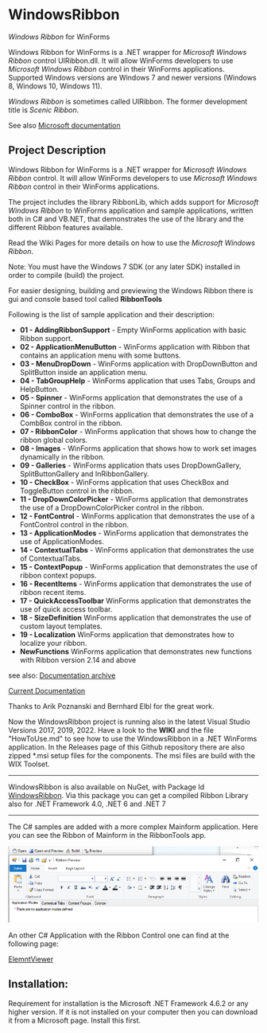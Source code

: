 # WindowsRibbon

*Windows Ribbon* for WinForms

Windows Ribbon for WinForms is a .NET wrapper for *Microsoft Windows Ribbon* control UIRibbon.dll. It will allow WinForms developers to use *Microsoft Windows Ribbon* control in their WinForms applications. Supported Windows versions are Windows 7 and newer versions (Windows 8, Windows 10, Windows 11).

*Windows Ribbon* is sometimes called UIRibbon. The former development title is *Scenic Ribbon*.

See also [Microsoft documentation](https://learn.microsoft.com/en-us/windows/win32/windowsribbon/-uiplat-windowsribbon-entry)

## **Project Description**

 Windows Ribbon for WinForms is a .NET wrapper for *Microsoft Windows Ribbon* control.
 It will allow WinForms developers to use *Microsoft Windows Ribbon* control in their WinForms applications.

The project includes the library RibbonLib, which adds support for *Microsoft Windows Ribbon* to WinForms application and sample applications, written both in C# and VB.NET, that demonstrates the use of the library and the different Ribbon features available.

Read the Wiki Pages for more details on how to use the *Microsoft Windows Ribbon*.

Note: You must have the Windows 7 SDK (or any later SDK) installed in order to compile (build) the project.

For easier designing, building and previewing the Windows Ribbon there is gui and console based tool called **RibbonTools**

Following is the list of sample application and their description: 

- **01 - AddingRibbonSupport** - Empty WinForms application with basic Ribbon support.
- **02 - ApplicationMenuButton** - WinForms application with Ribbon that contains an application menu with some buttons.
- **03 - MenuDropDown** - WinForms application with DropDownButton and SplitButton inside an application menu.
- **04 - TabGroupHelp** - WinForms application that uses Tabs, Groups and HelpButton.
- **05 - Spinner** - WinForms application that demonstrates the use of a Spinner control in the ribbon.
- **06 - ComboBox** - WinForms application that demonstrates the use of a CombBox control in the ribbon.
- **07 - RibbonColor** - WinForms application that shows how to change the ribbon global colors.
- **08 - Images** - WinForms application that shows how to work set images dynamically in the ribbon.
- **09 - Galleries** - WinForms application thats uses DropDownGallery, SplitButtonGallery and InRibbonGallery.
- **10 - CheckBox** - WinForms application that uses CheckBox and ToggleButton control in the ribbon.
- **11 - DropDownColorPicker** - WinForms application that demonstrates the use of a DropDownColorPicker control in the ribbon.
- **12 - FontControl** - WinForms application that demonstrates the use of a FontControl control in the ribbon.
- **13 - ApplicationModes** - WinForms application that demonstrates the use of ApplicationModes.
- **14 - ContextualTabs** - WinForms application that demonstrates the use of ContextualTabs.
- **15 - ContextPopup** - WinForms application that demonstrates the use of ribbon context popups.
- **16 - RecentItems** - WinForms application that demonstrates the use of ribbon recent items.
- **17 - QuickAccessToolbar** WinForms application that demonstrates the use of quick access toolbar.
- **18 - SizeDefinition** WinForms application that demonstrates the use of custom layout templates.
- **19 - Localization** WinForms application that demonstrates how to localize your ribbon.
- **NewFunctions** WinForms application that demonstrates new functions with Ribbon version 2.14 and above

see also:
[Documentation archive](https://www.codeproject.com/Articles/55599/Windows-Ribbon-for-WinForms-Part-Table-of-Conten)

[Current Documentation](https://github.com/harborsiem/WindowsRibbon/wiki)

Thanks to Arik Poznanski and Bernhard Elbl for the great work.


Now the WindowsRibbon project is running also in the latest Visual Studio Versions 2017, 2019, 2022. Have a look to the **WIKI** and the file "HowToUse.md" to see how to use the WindowsRibbon in a .NET WinForms application. In the Releases page of this Github repository there are also zipped *.msi setup files for the components. The msi files are build with the WIX Toolset.

---

WindowsRibbon is also available on NuGet, with Package Id [WindowsRibbon](https://www.nuget.org/packages/WindowsRibbon). Via this package you can get a compiled Ribbon Library also for .NET Framework 4.0, .NET 6 and .NET 7

---

The C# samples are added with a more complex Mainform application. Here you can see the Ribbon of Mainform in the RibbonTools app.


![PrintPreview](./Images/PrintPreview.png)


An other C# Application with the Ribbon Control one can find at the following page:

[ElemntViewer](https://github.com/harborsiem/ELEMNTViewer)

## Installation:

Requirement for installation is the Microsoft .NET Framework 4.6.2 or any higher version. If it is not installed on your computer then you can download it from a Microsoft page. Install this first.
